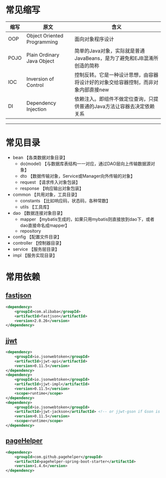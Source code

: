 # 常见缩写

| 缩写 | 原文                        | 含义                                                         |
| ---- | --------------------------- | ------------------------------------------------------------ |
| OOP  | Object Oriented Programming | 面向对象程序设计                                             |
| POJO | Plain Ordinary Java Object  | 简单的Java对象，实际就是普通JavaBeans，是为了避免和EJB混淆所创造的简称 |
| IOC  | Inversion of Control        | 控制反转。它是一种设计思想，由容器将设计好的对象交给容器控制，而非对象内部直接new |
| DI   | Dependency Injection        | 依赖注入。即组件不做定位查询，只提供普通的Java方法让容器去决定依赖关系 |

---

# 常见目录

- bean 【各类数据对象目录】
  -  do(model) 【与数据库表结构一一对应，通过DAO层向上传输数据源对象】
  - dto 【数据传输对象，Service或Manager向外传输的对象】
  - request 【请求传入对象包装】
  - response 【响应输出对象包装】
- common 【共用对象，工具目录】
  - constants 【比如响应码，状态码，各种常数】
  - utils 【工具库】
- dao 【数据连接对象目录】
  - mapper 【mybatis生成的，如果只用mybatis则直接放到dao下，或者dao直接命名成mapper】
  - repository
- config 【配置文件目录】
- controller 【控制器目录】
- service 【服务层目录】
- impl 【服务实现目录】

# 常用依赖

## [fastjson](https://github.com/alibaba/fastjson)

```xml
<dependency>
    <groupId>com.alibaba</groupId>
    <artifactId>fastjson</artifactId>
    <version>2.0.26</version>
</dependency>
```

## [jjwt](https://github.com/jwtk/jjwt)

```xml
<dependency>
    <groupId>io.jsonwebtoken</groupId>
    <artifactId>jjwt-api</artifactId>
    <version>0.11.5</version>
</dependency>
<dependency>
    <groupId>io.jsonwebtoken</groupId>
    <artifactId>jjwt-impl</artifactId>
    <version>0.11.5</version>
    <scope>runtime</scope>
</dependency>
<dependency>
    <groupId>io.jsonwebtoken</groupId>
    <artifactId>jjwt-jackson</artifactId> <!-- or jjwt-gson if Gson is preferred -->
    <version>0.11.5</version>
    <scope>runtime</scope>
</dependency>
```

## [pageHelper](https://github.com/pagehelper/Mybatis-PageHelper)

```xml
<dependency>
    <groupId>com.github.pagehelper</groupId>
    <artifactId>pagehelper-spring-boot-starter</artifactId>
    <version>1.4.6</version>
</dependency>
```

